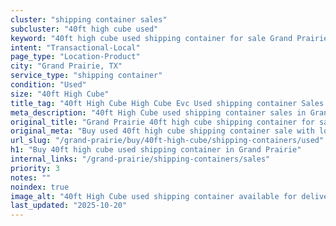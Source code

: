 ```yaml
---
cluster: "shipping container sales"
subcluster: "40ft high cube used"
keyword: "40ft high cube used shipping container for sale Grand Prairie, TX"
intent: "Transactional-Local"
page_type: "Location-Product"
city: "Grand Prairie, TX"
service_type: "shipping container"
condition: "Used"
size: "40ft High Cube"
title_tag: "40ft High Cube High Cube Evc Used shipping container Sales in Grand Prairie | LC Container"
meta_description: "40ft High Cube used shipping container sales in Grand Prairie. High cube containers with extra height. Fast delivery, competitive pricing. Serving shipping containers area. Quote ID: DVC. Call (214) 524-4168 for your free quote today."
original_title: "Grand Prairie 40ft high cube shipping container for sale | LC"
original_meta: "Buy used 40ft high cube shipping container sale with local delivery in Grand Prairie, TX. LC Container — local Since 2003. Request a fast quote today."
url_slug: "/grand-prairie/buy/40ft-high-cube/shipping-containers/used"
h1: "Buy 40ft high cube used shipping container in Grand Prairie"
internal_links: "/grand-prairie/shipping-containers/sales"
priority: 3
notes: ""
noindex: true
image_alt: "40ft High Cube used shipping container available for delivery in Grand Prairie"
last_updated: "2025-10-20"
---
```


<!-- TODO: Add unique city/inventory copy, images, and internal links here. -->
